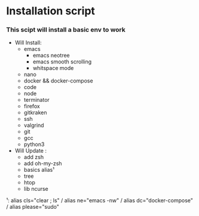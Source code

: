 # Installation script

### This scipt will install a basic env to work

* Will Install:
    * emacs
        * emacs neotree
        * emacs smooth scrolling
        * whitspace mode
    * nano
    * docker && docker-compose
    * code
    * node
    * terminator
    * firefox
    * gitkraken
    * ssh
    * valgrind
    * git
    * gcc
    * python3
* Will Update :
    * add zsh
    * add oh-my-zsh
    * basics alias¹
    * tree
    * htop
    * lib ncurse

¹: alias cls="clear ; ls" / alias ne="emacs -nw" / alias dc="docker-compose" / alias please="sudo"
